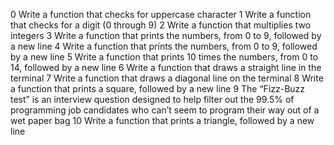 0 Write a function that checks for uppercase character
1 Write a function that checks for a digit (0 through 9)
2 Write a function that multiplies two integers
3 Write a function that prints the numbers, from 0 to 9, followed by a new line
4
Write a function that prints the numbers, from 0 to 9, followed by a new line
5 Write a function that prints 10 times the numbers, from 0 to 14, followed by a new line
6 Write a function that draws a straight line in the terminal
7 Write a function that draws a diagonal line on the terminal
8 Write a function that prints a square, followed by a new line
9 The “Fizz-Buzz test” is an interview question designed to help filter out the 99.5% of programming job candidates who can’t seem to program their way out of a wet paper bag
10 Write a function that prints a triangle, followed by a new line
